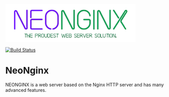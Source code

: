 
[![N|Solid](https://github.com/neonginx/neonginx/raw/master/logo.png)](https://www.neonginx.com/)

[![Build Status](https://travis-ci.com/neonginx/neonginx.svg?branch=master)](https://travis-ci.com/neonginx/neonginx)

# NeoNginx
NEONGINX is a web server based on the Nginx HTTP server and has many advanced features.
